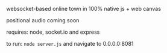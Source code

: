 websocket-based online town in 100% native js + web canvas

positional audio coming soon

requires: node, socket.io and express

to run: `node server.js` and navigate to 0.0.0.0:8081
